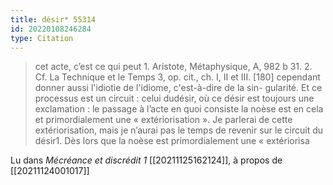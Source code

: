 ```yaml
---
title: désir* 55314
id: 20220108246284
type: Citation
---
```


> cet acte, c’est ce qui peut 1. Aristote, Métaphysique, A, 982 b 31. 2. Cf. La Technique et le Temps 3, op. cit., ch. I, II et III. [180] cependant donner aussi l'idiotie de l'idiome, c'est-à-dire de la sin- gularité. Et ce processus est un circuit : celui dudésir, où ce désir est toujours une exclamation : le passage à l’acte en quoi consiste la noèse est en cela et primordialement une « extériorisation ». Je parlerai de cette extériorisation, mais je n’aurai pas le temps de revenir sur le circuit du désir1. Dès lors que la noèse est primordialement une « extériorisa

Lu dans *Mécréance et discrédit 1* [[20211125162124]], à propos de [[20211124001017]]